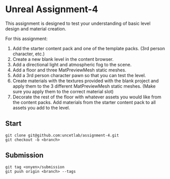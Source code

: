 # Unreal Assignment-4

This assignment is designed to test your understanding of basic level design and material creation.

For this assignment:
  1. Add the starter content pack and one of the template packs. (3rd person character, etc.)
  2. Create a new blank level in the content browser.
  3. Add a directional light and atmospheric fog to the scene.
  4. Add a floor and three MatPreviewMesh static meshes.
  5. Add a 3rd person character pawn so that you can test the level.
  6. Create materials with the textures provided with the blank project and apply them to the 3 different MatPreviewMesh static meshes. (Make sure you apply them to the correct material slot)
  7. Decorate the rest of the floor with whatever assets you would like from the content packs. Add materials from the starter content pack to all assets you add to the level.

## Start
```
git clone git@github.com:uncetlab/assignment-4.git
git checkout -b <branch>
```

## Submission
```
git tag <onyen>/submission
git push origin <branch> --tags
```
